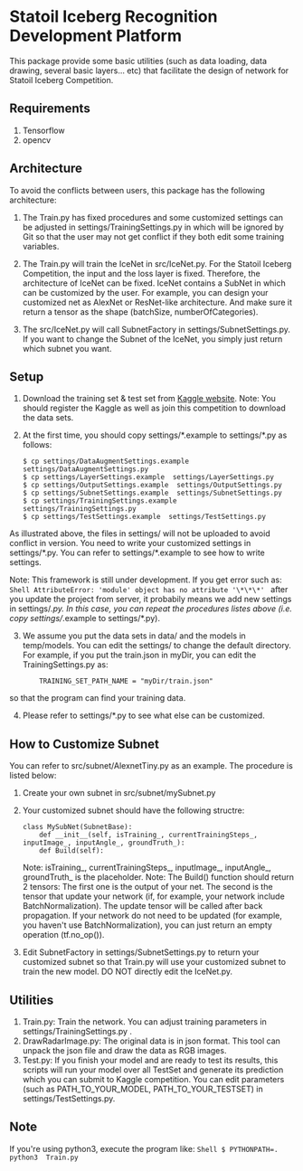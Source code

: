 # Statoil Iceberg Recognition Development Platform
This package provide some basic utilities (such as data loading, data drawing, several basic layers... etc) that facilitate the design of network for Statoil Iceberg Competition.

## Requirements
1. Tensorflow
2. opencv

## Architecture
   To avoid the conflicts between users, this package has the following architecture:
1. The Train.py has fixed procedures and some customized settings can be adjusted in settings/TrainingSettings.py in which will be ignored by Git so that the user may not get conflict if they both edit some training variables.

2. The Train.py will train the IceNet in src/IceNet.py.  For the Statoil Iceberg Competition, the input and the loss layer is fixed.  Therefore, the architecture of IceNet can be fixed.  IceNet contains a SubNet in which can be customized by the user.  For example, you can design your customized net as AlexNet or ResNet-like architecture.  And make sure it return a tensor as the shape (batchSize, numberOfCategories).

3. The src/IceNet.py will call SubnetFactory in settings/SubnetSettings.py.  If you want to change the Subnet of the IceNet, you simply just return which subnet you want.


## Setup
1. Download the training set & test set from [Kaggle website](https://www.kaggle.com/c/statoil-iceberg-classifier-challenge/data).
	Note: You should register the Kaggle as well as join this competition to download the data sets.

2. At the first time, you should copy settings/\*.example to settings/\*.py as follows:
	```Shell
	$ cp settings/DataAugmentSettings.example  settings/DataAugmentSettings.py
	$ cp settings/LayerSettings.example  settings/LayerSettings.py
	$ cp settings/OutputSettings.example  settings/OutputSettings.py
	$ cp settings/SubnetSettings.example  settings/SubnetSettings.py
	$ cp settings/TrainingSettings.example  settings/TrainingSettings.py
	$ cp settings/TestSettings.example  settings/TestSettings.py
	```
  As illustrated above, the files in settings/ will not be uploaded to avoid conflict in version.  You need to write your customized settings in settings/\*.py.  You can refer to settings/\*.example to see how to write settings.

Note: This framework is still under development.  If you get error such as:
	```Shell
		AttributeError: 'module' object has no attribute '\*\*\*'
	```
after you update the project from server, it probabily means we add new settings in settings/*.py.  In this case, you can repeat the procedures listes above (i.e. copy settings/*.example  to  settings/*.py).

3. We assume you put the data sets in data/ and the models in temp/models.  You can edit the settings/ to change the default directory.  For example, if you put the train.json in myDir, you can edit the TrainingSettings.py as:
	```Shell
		TRAINING_SET_PATH_NAME = "myDir/train.json"
	```
so that the program can find your training data.

4. Please refer to settings/*.py to see what else can be customized.


## How to Customize Subnet
  You can refer to src/subnet/AlexnetTiny.py as an example.  The procedure is listed below:
1. Create your own subnet in src/subnet/mySubnet.py

2. Your customized subnet should have the following structre:
	```
	class MySubNet(SubnetBase):
		def __init__(self, isTraining_, currentTrainingSteps_, inputImage_, inputAngle_, groundTruth_):
		def Build(self):
	```
    Note: isTraining_, currentTrainingSteps_, inputImage_, inputAngle_, groundTruth_ is the placeholder.
    Note: The Build() function should return 2 tensors: The first one is the output of your net.  The second is the tensor that update your network (if, for example, your network include BatchNormalization).  The update tensor will be called after back propagation.  If your network do not need to be updated (for example, you haven't use BatchNormalization), you can just return an empty operation (tf.no_op()).


3. Edit SubnetFactory in settings/SubnetSettings.py to return your customized subnet so that Train.py will use your customized subnet to train the new model.  DO NOT directly edit the IceNet.py.


## Utilities
1. Train.py: Train the network.  You can adjust training parameters in settings/TrainingSettings.py .
2. DrawRadarImage.py:  The original data is in json format.  This tool can unpack the json file and draw the data as RGB images.
3. Test.py: If you finish your model and are ready to test its results, this scripts will run your model over all TestSet and generate its prediction which you can submit to Kaggle competition.  You can edit parameters (such as PATH_TO_YOUR_MODEL, PATH_TO_YOUR_TESTSET) in settings/TestSettings.py.


## Note
If you're using python3, execute the program like:
	```Shell
	$ PYTHONPATH=.  python3  Train.py
	```

